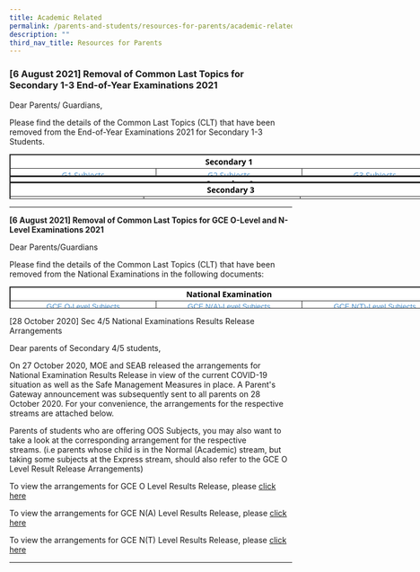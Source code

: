 ```yaml
---
title: Academic Related
permalink: /parents-and-students/resources-for-parents/academic-related/
description: ""
third_nav_title: Resources for Parents
---
```

### [6 August 2021] Removal of Common Last Topics for Secondary 1-3 End-of-Year Examinations 2021 

Dear Parents/ Guardians,  
  
Please find the details of the Common Last Topics (CLT) that have been removed from the End-of-Year Examinations 2021 for Secondary 1-3 Students.  
  
  
<table class="ive_eobj_center iveo_table ives_tab_dark" style="margin: auto; outline: 0px; padding: 0px; clear: both; border: 1px solid rgb(42, 42, 42); border-spacing: 1px; color: rgb(0, 0, 0); font-family: &quot;Open Sans&quot;, sans-serif; font-size: 14px; font-style: normal; font-variant-ligatures: normal; font-variant-caps: normal; font-weight: 400; letter-spacing: normal; orphans: 2; text-align: left; text-transform: none; white-space: normal; widows: 2; word-spacing: 0px; -webkit-text-stroke-width: 0px; background-color: rgb(255, 255, 255); text-decoration-thickness: initial; text-decoration-style: initial; text-decoration-color: initial; width: 783px; height: 39px;"><tbody style="margin: 0px; outline: 0px; padding: 0px;"><tr style="margin: 0px; outline: 0px; padding: 0px;"><td colspan="3" style="margin: 0px; outline: 0px; padding: 2px; text-align: center; border: 1px solid rgb(42, 42, 42); width: 779px;"><b style="margin: 0px; outline: 0px; padding: 0px;">Secondary 1</b></td></tr><tr style="margin: 0px; outline: 0px; padding: 0px;"><td style="margin: 0px; outline: 0px; padding: 2px; text-align: center; border: 1px solid rgb(42, 42, 42); width: 60px;"><a href="https://jurongwestsec.moe.edu.sg/qql/slot/u198/Parents/Resources%20for%20Parents/2021/CLT%20removal%2021/2021-Removal%20of%20topics%20Sec%201NT%20G1.pdf" target="_blank" style="margin: 0px; outline: 0px; padding: 0px; color: rgb(66, 139, 202); text-decoration: none;">G1 Subjects</a></td><td style="margin: 0px; outline: 0px; padding: 2px; text-align: center; border: 1px solid rgb(42, 42, 42); width: 60px;"><a href="https://jurongwestsec.moe.edu.sg/qql/slot/u198/Parents/Resources%20for%20Parents/2021/CLT%20removal%2021/2021-Removal%20of%20topics%20Sec%201NA%20G2.pdf" target="_blank" style="margin: 0px; outline: 0px; padding: 0px; color: rgb(66, 139, 202); text-decoration: none;">G2 Subjects</a></td><td style="margin: 0px; outline: 0px; padding: 2px; text-align: center; border: 1px solid rgb(42, 42, 42); width: 60px;"><a href="https://jurongwestsec.moe.edu.sg/qql/slot/u198/Parents/Resources%20for%20Parents/2021/CLT%20removal%2021/2021-Removal%20of%20topics%20Sec%201E%20G3.pdf" target="_blank" style="margin: 0px; outline: 0px; padding: 0px; color: rgb(66, 139, 202); text-decoration: none;">G3 Subjects</a></td></tr></tbody></table>

  
  

<table class="ive_eobj_center iveo_table ives_tab_dark" style="margin: auto; outline: 0px; padding: 0px; clear: both; border: 1px solid rgb(42, 42, 42); border-spacing: 1px; color: rgb(0, 0, 0); font-family: &quot;Open Sans&quot;, sans-serif; font-size: 14px; font-style: normal; font-variant-ligatures: normal; font-variant-caps: normal; font-weight: 400; letter-spacing: normal; orphans: 2; text-align: left; text-transform: none; white-space: normal; widows: 2; word-spacing: 0px; -webkit-text-stroke-width: 0px; background-color: rgb(255, 255, 255); text-decoration-thickness: initial; text-decoration-style: initial; text-decoration-color: initial; width: 786px; height: 11px;"><tbody style="margin: 0px; outline: 0px; padding: 0px;"><tr style="margin: 0px; outline: 0px; padding: 0px;"><td colspan="3" style="margin: 0px; outline: 0px; padding: 2px; text-align: center; border: 1px solid rgb(42, 42, 42); width: 782px;"><b style="margin: 0px; outline: 0px; padding: 0px;">Secondary 2</b></td></tr><tr style="margin: 0px; outline: 0px; padding: 0px;"><td style="margin: 0px; outline: 0px; padding: 2px; text-align: center; border: 1px solid rgb(42, 42, 42); width: 60px;"><a href="https://jurongwestsec.moe.edu.sg/qql/slot/u198/Parents/Resources%20for%20Parents/2021/CLT%20removal%2021/2021-Removal%20of%20topics%20Sec%202E.pdf" target="_blank" style="margin: 0px; outline: 0px; padding: 0px; color: rgb(66, 139, 202); text-decoration: none;">Express</a></td><td style="margin: 0px; outline: 0px; padding: 2px; text-align: center; border: 1px solid rgb(42, 42, 42); width: 60px;"><a href="https://jurongwestsec.moe.edu.sg/qql/slot/u198/Parents/Resources%20for%20Parents/2021/CLT%20removal%2021/2021-Removal%20of%20topics%20Sec%202NA.pdf" target="_blank" style="margin: 0px; outline: 0px; padding: 0px; color: rgb(66, 139, 202); text-decoration: none;">Normal (Academic)</a></td><td style="margin: 0px; outline: 0px; padding: 2px; text-align: center; border: 1px solid rgb(42, 42, 42); width: 60px;"><a href="https://jurongwestsec.moe.edu.sg/qql/slot/u198/Parents/Resources%20for%20Parents/2021/CLT%20removal%2021/2021-Removal%20of%20topics%20Sec%202NT.pdf" target="_blank" style="margin: 0px; outline: 0px; padding: 0px; color: rgb(66, 139, 202); text-decoration: none;">Normal (Technical)</a></td></tr></tbody></table>

  
  

<table class="ive_eobj_center iveo_table ives_tab_dark" style="margin: auto; outline: 0px; padding: 0px; clear: both; border: 1px solid rgb(42, 42, 42); border-spacing: 1px; color: rgb(0, 0, 0); font-family: &quot;Open Sans&quot;, sans-serif; font-size: 14px; font-style: normal; font-variant-ligatures: normal; font-variant-caps: normal; font-weight: 400; letter-spacing: normal; orphans: 2; text-align: left; text-transform: none; white-space: normal; widows: 2; word-spacing: 0px; -webkit-text-stroke-width: 0px; background-color: rgb(255, 255, 255); text-decoration-thickness: initial; text-decoration-style: initial; text-decoration-color: initial; width: 789px; height: 30px;"><tbody style="margin: 0px; outline: 0px; padding: 0px;"><tr style="margin: 0px; outline: 0px; padding: 0px;"><td colspan="3" style="margin: 0px; outline: 0px; padding: 2px; text-align: center; border: 1px solid rgb(42, 42, 42); width: 785px;"><b style="margin: 0px; outline: 0px; padding: 0px;">Secondary 3</b></td></tr><tr style="margin: 0px; outline: 0px; padding: 0px;"><td style="margin: 0px; outline: 0px; padding: 2px; text-align: center; border: 1px solid rgb(42, 42, 42); width: 60px;"><a href="https://jurongwestsec.moe.edu.sg/qql/slot/u198/Parents/Resources%20for%20Parents/2021/CLT%20removal%2021/2021-Removal%20of%20topics%20Sec%203E.pdf" target="_blank" style="margin: 0px; outline: 0px; padding: 0px; color: rgb(66, 139, 202); text-decoration: none;">Express</a></td><td style="margin: 0px; outline: 0px; padding: 2px; text-align: center; border: 1px solid rgb(42, 42, 42); width: 60px;"><a href="https://jurongwestsec.moe.edu.sg/qql/slot/u198/Parents/Resources%20for%20Parents/2021/CLT%20removal%2021/2021-Removal%20of%20topics%20Sec%203NA.pdf" target="" style="margin: 0px; outline: 0px; padding: 0px; color: rgb(66, 139, 202); text-decoration: none;">Normal (Academic)</a></td><td style="margin: 0px; outline: 0px; padding: 2px; text-align: center; border: 1px solid rgb(42, 42, 42); width: 60px;"><a href="https://jurongwestsec.moe.edu.sg/qql/slot/u198/Parents/Resources%20for%20Parents/2021/CLT%20removal%2021/2021-Removal%20of%20topics%20Sec%203NT.pdf" target="_blank" style="margin: 0px; outline: 0px; padding: 0px; color: rgb(66, 139, 202); text-decoration: none;">Normal (Technical)</a></td></tr></tbody></table>

  

* * *

  
**\[6 August 2021\] Removal of Common Last Topics for GCE O-Level and N-Level Examinations 2021**

  

Dear Parents/Guardians  

Please find the details of the Common Last Topics (CLT) that have been removed from the National Examinations in the following documents:

  

<table class="ive_eobj_center iveo_table ives_tab_dark" style="margin: auto; outline: 0px; padding: 0px; clear: both; border: 1px solid rgb(42, 42, 42); border-spacing: 1px; color: rgb(0, 0, 0); font-family: &quot;Open Sans&quot;, sans-serif; font-size: 14px; font-style: normal; font-variant-ligatures: normal; font-variant-caps: normal; font-weight: 400; letter-spacing: normal; orphans: 2; text-align: left; text-transform: none; white-space: normal; widows: 2; word-spacing: 0px; -webkit-text-stroke-width: 0px; background-color: rgb(255, 255, 255); text-decoration-thickness: initial; text-decoration-style: initial; text-decoration-color: initial; width: 783px; height: 39px;"><tbody style="margin: 0px; outline: 0px; padding: 0px;"><tr style="margin: 0px; outline: 0px; padding: 0px;"><td colspan="3" style="margin: 0px; outline: 0px; padding: 2px; text-align: center; border: 1px solid rgb(42, 42, 42); width: 779px;"><b style="margin: 0px; outline: 0px; padding: 0px;">National Examination</b></td></tr><tr style="margin: 0px; outline: 0px; padding: 0px;"><td style="margin: 0px; outline: 0px; padding: 2px; text-align: center; border: 1px solid rgb(42, 42, 42); width: 60px;"><a href="https://jurongwestsec.moe.edu.sg/qql/slot/u198/Parents/Resources%20for%20Parents/2021/CLT%20removal%2021/CLT%20O%202021.pdf" target="_blank" style="margin: 0px; outline: 0px; padding: 0px; color: rgb(66, 139, 202); text-decoration: none; font-family: arial, sans-serif; font-size: small; text-align: left;">GCE O-Level Subjects</a></td><td style="margin: 0px; outline: 0px; padding: 2px; text-align: center; border: 1px solid rgb(42, 42, 42); width: 60px;"><a href="https://jurongwestsec.moe.edu.sg/qql/slot/u198/Parents/Resources%20for%20Parents/2021/CLT%20removal%2021/CLT%20NA%202021.pdf" target="_blank" style="margin: 0px; outline: 0px; padding: 0px; color: rgb(66, 139, 202); text-decoration: none; font-family: arial, sans-serif; font-size: small; text-align: left;">GCE N(A)-Level Subjects</a><br style="margin: 0px; outline: 0px; padding: 0px;"></td><td style="margin: 0px; outline: 0px; padding: 2px; text-align: center; border: 1px solid rgb(42, 42, 42); width: 60px;"><a href="https://jurongwestsec.moe.edu.sg/qql/slot/u198/Parents/Resources%20for%20Parents/2021/CLT%20removal%2021/CLT%20NT%202021.pdf" target="_blank" style="margin: 0px; outline: 0px; padding: 0px; color: rgb(66, 139, 202); text-decoration: none; text-align: left; background-color: initial; font-family: arial, sans-serif; font-size: small;">GCE N(T)-Level Subjects</a><a href="https://jurongwestsec-moe-edu-sg-admin.cwp.sg/qql/slot/u198/Parents/Resources%20for%20Parents/2021/CLT%20removal%2021/2021-Removal%20of%20topics%20Sec%201E%20G3.pdf" target="_blank" style="margin: 0px; outline: 0px; padding: 0px; color: rgb(66, 139, 202); text-decoration: none;"></a></td></tr></tbody></table>

  

\[28 October 2020\] Sec 4/5 National Examinations Results Release Arrangements  

Dear parents of Secondary 4/5 students,

On 27 October 2020, MOE and SEAB released the arrangements for National Examination Results Release in view of the current COVID-19 situation as well as the Safe Management Measures in place. A Parent's Gateway announcement was subsequently sent to all parents on 28 October 2020. For your convenience, the arrangements for the respective streams are attached below.

Parents of students who are offering OOS Subjects, you may also want to take a look at the corresponding arrangement for the respective streams. (i.e parents whose child is in the Normal (Academic) stream, but taking some subjects at the Express stream, should also refer to the GCE O Level Result Release Arrangements)

  

To view the arrangements for GCE O Level Results Release, please [click here](files/GCE%20O%20Level%20Results%20Release.pdf)

To view the arrangements for GCE N(A) Level Results Release, please [click here](files/GCE%20NA%20Level%20Result%20Release.pdf)

To view the arrangements for GCE N(T) Level Results Release, please [click here](files/GCE%20NT%20Level%20Results%20Release.pdf)

* * *